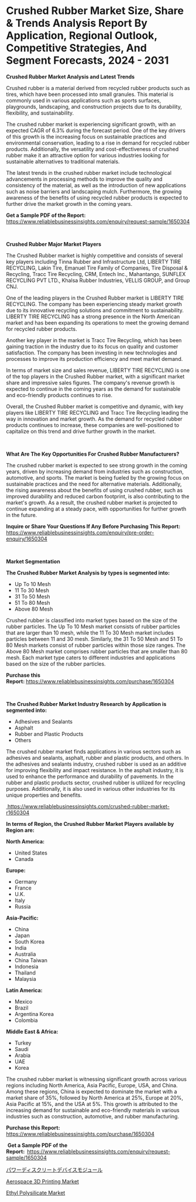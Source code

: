 <p><h1>Crushed Rubber Market Size, Share & Trends Analysis Report By Application, Regional Outlook, Competitive Strategies, And Segment Forecasts, 2024 - 2031</h1></p><p><strong>Crushed Rubber Market Analysis and Latest Trends</strong></p>
<p><p>Crushed rubber is a material derived from recycled rubber products such as tires, which have been processed into small granules. This material is commonly used in various applications such as sports surfaces, playgrounds, landscaping, and construction projects due to its durability, flexibility, and sustainability.</p><p>The crushed rubber market is experiencing significant growth, with an expected CAGR of 6.3% during the forecast period. One of the key drivers of this growth is the increasing focus on sustainable practices and environmental conservation, leading to a rise in demand for recycled rubber products. Additionally, the versatility and cost-effectiveness of crushed rubber make it an attractive option for various industries looking for sustainable alternatives to traditional materials.</p><p>The latest trends in the crushed rubber market include technological advancements in processing methods to improve the quality and consistency of the material, as well as the introduction of new applications such as noise barriers and landscaping mulch. Furthermore, the growing awareness of the benefits of using recycled rubber products is expected to further drive the market growth in the coming years.</p></p>
<p><strong>Get a Sample PDF of the Report:&nbsp;</strong> <a href="https://www.reliablebusinessinsights.com/enquiry/request-sample/1650304">https://www.reliablebusinessinsights.com/enquiry/request-sample/1650304</a></p>
<p>&nbsp;</p>
<p><strong>Crushed Rubber Major Market Players</strong></p>
<p><p>The Crushed Rubber market is highly competitive and consists of several key players including Tinna Rubber and Infrastructure Ltd, LIBERTY TIRE RECYCLING, Lakin Tire, Emanuel Tire Family of Companies, Tire Disposal & Recycling, Tracc Tire Recycling, CRM, Entech Inc., Mahantango, SUNFLEX RECYCLING PVT LTD., Khalsa Rubber Industries, VELLIS GROUP, and Group CNJ.</p><p>One of the leading players in the Crushed Rubber market is LIBERTY TIRE RECYCLING. The company has been experiencing steady market growth due to its innovative recycling solutions and commitment to sustainability. LIBERTY TIRE RECYCLING has a strong presence in the North American market and has been expanding its operations to meet the growing demand for recycled rubber products.</p><p>Another key player in the market is Tracc Tire Recycling, which has been gaining traction in the industry due to its focus on quality and customer satisfaction. The company has been investing in new technologies and processes to improve its production efficiency and meet market demand.</p><p>In terms of market size and sales revenue, LIBERTY TIRE RECYCLING is one of the top players in the Crushed Rubber market, with a significant market share and impressive sales figures. The company's revenue growth is expected to continue in the coming years as the demand for sustainable and eco-friendly products continues to rise.</p><p>Overall, the Crushed Rubber market is competitive and dynamic, with key players like LIBERTY TIRE RECYCLING and Tracc Tire Recycling leading the way in innovation and market growth. As the demand for recycled rubber products continues to increase, these companies are well-positioned to capitalize on this trend and drive further growth in the market.</p></p>
<p>&nbsp;</p>
<p><strong>What Are The Key Opportunities For Crushed Rubber Manufacturers?</strong></p>
<p><p>The crushed rubber market is expected to see strong growth in the coming years, driven by increasing demand from industries such as construction, automotive, and sports. The market is being fueled by the growing focus on sustainable practices and the need for alternative materials. Additionally, the rising awareness about the benefits of using crushed rubber, such as improved durability and reduced carbon footprint, is also contributing to the market's growth. As a result, the crushed rubber market is projected to continue expanding at a steady pace, with opportunities for further growth in the future.</p></p>
<p><strong>Inquire or Share Your Questions If Any Before Purchasing This Report:</strong> <a href="https://www.reliablebusinessinsights.com/enquiry/pre-order-enquiry/1650304">https://www.reliablebusinessinsights.com/enquiry/pre-order-enquiry/1650304</a></p>
<p>&nbsp;</p>
<p><strong>Market Segmentation</strong></p>
<p><strong>The Crushed Rubber Market Analysis by types is segmented into:</strong></p>
<p><ul><li>Up To 10 Mesh</li><li>11 To 30 Mesh</li><li>31 To 50 Mesh</li><li>51 To 80 Mesh</li><li>Above 80 Mesh</li></ul></p>
<p><p>Crushed rubber is classified into market types based on the size of the rubber particles. The Up To 10 Mesh market consists of rubber particles that are larger than 10 mesh, while the 11 To 30 Mesh market includes particles between 11 and 30 mesh. Similarly, the 31 To 50 Mesh and 51 To 80 Mesh markets consist of rubber particles within those size ranges. The Above 80 Mesh market comprises rubber particles that are smaller than 80 mesh. Each market type caters to different industries and applications based on the size of the rubber particles.</p></p>
<p><strong>Purchase this Report:&nbsp;</strong><a href="https://www.reliablebusinessinsights.com/purchase/1650304">https://www.reliablebusinessinsights.com/purchase/1650304</a></p>
<p>&nbsp;</p>
<p><strong>The Crushed Rubber Market Industry Research by Application is segmented into:</strong></p>
<p><ul><li>Adhesives and Sealants</li><li>Asphalt</li><li>Rubber and Plastic Products</li><li>Others</li></ul></p>
<p><p>The crushed rubber market finds applications in various sectors such as adhesives and sealants, asphalt, rubber and plastic products, and others. In the adhesives and sealants industry, crushed rubber is used as an additive for improving flexibility and impact resistance. In the asphalt industry, it is used to enhance the performance and durability of pavements. In the rubber and plastic products sector, crushed rubber is utilized for recycling purposes. Additionally, it is also used in various other industries for its unique properties and benefits.</p></p>
<p><a href="https://www.reliablebusinessinsights.com/crushed-rubber-market-r1650304">&nbsp;https://www.reliablebusinessinsights.com/crushed-rubber-market-r1650304</a></p>
<p><strong>In terms of Region, the Crushed Rubber Market Players available by Region are:</strong></p>
<p>
    <p> <strong> North America: </strong>
        <ul>
            <li>United States</li>
            <li>Canada</li>
        </ul>
        </p> 
    <p> <strong> Europe: </strong>
        <ul>
            <li>Germany</li>
            <li>France</li>
            <li>U.K.</li>
            <li>Italy</li>
            <li>Russia</li>
        </ul>
        </p> 
    <p> <strong> Asia-Pacific: </strong>
        <ul>
            <li>China</li>
            <li>Japan</li>
            <li>South Korea</li>
            <li>India</li>
            <li>Australia</li>
            <li>China Taiwan</li>
            <li>Indonesia</li>
            <li>Thailand</li>
            <li>Malaysia</li>
        </ul>
        </p> 
    <p> <strong> Latin America: </strong>
        <ul>
            <li>Mexico</li>
            <li>Brazil</li>
            <li>Argentina Korea</li>
            <li>Colombia</li>
        </ul>
        </p> 
    <p> <strong> Middle East & Africa: </strong>
        <ul>
            <li>Turkey</li>
            <li>Saudi</li>
            <li>Arabia</li>
            <li>UAE</li>
            <li>Korea</li>
        </ul>
    </p>
    </p>
<p><p>The crushed rubber market is witnessing significant growth across various regions including North America, Asia Pacific, Europe, USA, and China. Among these regions, China is expected to dominate the market with a market share of 35%, followed by North America at 25%, Europe at 20%, Asia Pacific at 15%, and the USA at 5%. This growth is attributed to the increasing demand for sustainable and eco-friendly materials in various industries such as construction, automotive, and rubber manufacturing.</p></p>
<p><strong>Purchase this Report: </strong><a href="https://www.reliablebusinessinsights.com/purchase/1650304">https://www.reliablebusinessinsights.com/purchase/1650304</a></p>
<p>&nbsp;<strong>Get a Sample PDF of the Report:&nbsp;&nbsp;</strong><a href="https://www.reliablebusinessinsights.com/enquiry/request-sample/1650304">https://www.reliablebusinessinsights.com/enquiry/request-sample/1650304</a></p>
<p><strong></strong></p>
<p><p><a href="https://medium.com/@vincemarvin1/%E3%83%91%E3%83%AF%E3%83%BC%E3%83%87%E3%82%A3%E3%82%B9%E3%82%AF%E3%83%AA%E3%83%BC%E3%83%88%E3%83%87%E3%83%90%E3%82%A4%E3%82%B9%E3%83%A2%E3%82%B8%E3%83%A5%E3%83%BC%E3%83%AB%E5%B8%82%E5%A0%B4%E3%81%AB%E6%B7%B1%E3%81%8F%E6%BD%9C%E3%82%8B-%E3%81%9D%E3%81%AE%E5%8B%95%E5%90%91-%E5%B8%82%E5%A0%B4%E3%82%BB%E3%82%B0%E3%83%A1%E3%83%B3%E3%83%86%E3%83%BC%E3%82%B7%E3%83%A7%E3%83%B3-%E7%AB%B6%E4%BA%89%E5%88%86%E6%9E%90-8f8eec6d3564">パワーディスクリートデバイスモジュール</a></p><p><a href="https://github.com/lubmix/Market-Research-Report-List-3/blob/main/aerospace-3d-printing-market.md">Aerospace 3D Printing Market</a></p><p><a href="https://github.com/Hazelklievgspy6vdcsmu106w/Market-Research-Report-List-3/blob/main/ethyl-polysilicate-market.md">Ethyl Polysilicate Market</a></p></p>